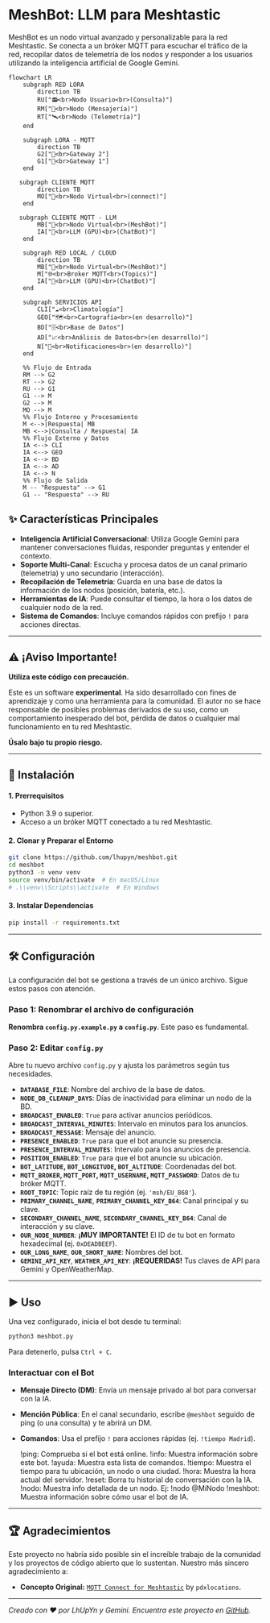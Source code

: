 # MeshBot: LLM para Meshtastic

MeshBot es un nodo virtual avanzado y personalizable para la red Meshtastic. Se conecta a un bróker MQTT para escuchar el tráfico de la red, recopilar datos de telemetría de los nodos y responder a los usuarios utilizando la inteligencia artificial de Google Gemini.

```mermaid
flowchart LR
    subgraph RED LORA
        direction TB
        RU["📻<br>Nodo Usuario<br>(Consulta)"]
        RM["💬<br>Nodo (Mensajería)"]
        RT["🛰️<br>Nodo (Telemetría)"]
    end

    subgraph LORA - MQTT
        direction TB
        G2["📡<br>Gateway 2"]
        G1["📡<br>Gateway 1"]
    end

   subgraph CLIENTE MQTT
        direction TB
        MO["📱<br>Nodo Virtual<br>(connect)"]
    end

   subgraph CLIENTE MQTT - LLM
        MB["🤖<br>Nodo Virtual<br>(MeshBot)"]
        IA["🧠<br>LLM (GPU)<br>(ChatBot)"]
    end

    subgraph RED LOCAL / CLOUD
        direction TB
        MB["🤖<br>Nodo Virtual<br>(MeshBot)"]
        M["🌐<br>Broker MQTT<br>(Topics)"]
        IA["🧠<br>LLM (GPU)<br>(ChatBot)"]
    end

    subgraph SERVICIOS API
        CLI["☁️<br>Climatología"]
        GEO["🗺️<br>Cartografía<br>(en desarrollo)"]
        BD["🗄️<br>Base de Datos"]
        AD["📈<br>Análisis de Datos<br>(en desarrollo)"]
        N["🔔<br>Notificaciones<br>(en desarrollo)"]
    end

    %% Flujo de Entrada
    RM --> G2
    RT --> G2
    RU --> G1
    G1 --> M
    G2 --> M
    MO --> M
    %% Flujo Interno y Procesamiento
    M <-->|Respuesta| MB
    MB <-->|Consulta / Respuesta| IA
    %% Flujo Externo y Datos
    IA <--> CLI
    IA <--> GEO
    IA <--> BD
    IA <--> AD
    IA <--> N
    %% Flujo de Salida
    M -- "Respuesta" --> G1
    G1 -- "Respuesta" --> RU
```

## ✨ Características Principales

* **Inteligencia Artificial Conversacional**: Utiliza Google Gemini para mantener conversaciones fluidas, responder preguntas y entender el contexto.
* **Soporte Multi-Canal**: Escucha y procesa datos de un canal primario (telemetría) y uno secundario (interacción).
* **Recopilación de Telemetría**: Guarda en una base de datos la información de los nodos (posición, batería, etc.).
* **Herramientas de IA**: Puede consultar el tiempo, la hora o los datos de cualquier nodo de la red.
* **Sistema de Comandos**: Incluye comandos rápidos con prefijo `!` para acciones directas.

---

## ⚠️ ¡Aviso Importante!

**Utiliza este código con precaución.**

Este es un software **experimental**. Ha sido desarrollado con fines de aprendizaje y como una herramienta para la comunidad. El autor no se hace responsable de posibles problemas derivados de su uso, como un comportamiento inesperado del bot, pérdida de datos o cualquier mal funcionamiento en tu red Meshtastic.

**Úsalo bajo tu propio riesgo.**

---

## 🚀 Instalación

#### 1. Prerrequisitos

* Python 3.9 o superior.
* Acceso a un bróker MQTT conectado a tu red Meshtastic.

#### 2. Clonar y Preparar el Entorno

```bash
git clone https://github.com/lhupyn/meshbot.git
cd meshbot
python3 -m venv venv
source venv/bin/activate  # En macOS/Linux
# .\\venv\\Scripts\\activate  # En Windows
```

#### 3. Instalar Dependencias

```bash
pip install -r requirements.txt
```

---

## 🛠️ Configuración

La configuración del bot se gestiona a través de un único archivo. Sigue estos pasos con atención.

### Paso 1: Renombrar el archivo de configuración

**Renombra `config.py.example.py` a `config.py`**. Este paso es fundamental.

### Paso 2: Editar `config.py`

Abre tu nuevo archivo `config.py` y ajusta los parámetros según tus necesidades.

* **`DATABASE_FILE`**: Nombre del archivo de la base de datos.
* **`NODE_DB_CLEANUP_DAYS`**: Días de inactividad para eliminar un nodo de la BD.
* **`BROADCAST_ENABLED`**: `True` para activar anuncios periódicos.
* **`BROADCAST_INTERVAL_MINUTES`**: Intervalo en minutos para los anuncios.
* **`BROADCAST_MESSAGE`**: Mensaje del anuncio.
* **`PRESENCE_ENABLED`**: `True` para que el bot anuncie su presencia.
* **`PRESENCE_INTERVAL_MINUTES`**: Intervalo para los anuncios de presencia.
* **`POSITION_ENABLED`**: `True` para que el bot anuncie su ubicación.
* **`BOT_LATITUDE`, `BOT_LONGITUDE`, `BOT_ALTITUDE`**: Coordenadas del bot.
* **`MQTT_BROKER`, `MQTT_PORT`, `MQTT_USERNAME`, `MQTT_PASSWORD`**: Datos de tu bróker MQTT.
* **`ROOT_TOPIC`**: Topic raíz de tu región (ej. `'msh/EU_868'`).
* **`PRIMARY_CHANNEL_NAME`**, **`PRIMARY_CHANNEL_KEY_B64`**: Canal principal y su clave.
* **`SECONDARY_CHANNEL_NAME`**, **`SECONDARY_CHANNEL_KEY_B64`**: Canal de interacción y su clave.
* **`OUR_NODE_NUMBER`**: **¡MUY IMPORTANTE!** El ID de tu bot en formato hexadecimal (ej. `0xDEADBEEF`).
* **`OUR_LONG_NAME`**, **`OUR_SHORT_NAME`**: Nombres del bot.
* **`GEMINI_API_KEY`**, **`WEATHER_API_KEY`**: **¡REQUERIDAS!** Tus claves de API para Gemini y OpenWeatherMap.

---

## ▶️ Uso

Una vez configurado, inicia el bot desde tu terminal:

```bash
python3 meshbot.py
```

Para detenerlo, pulsa `Ctrl + C`.

### Interactuar con el Bot

* **Mensaje Directo (DM)**: Envía un mensaje privado al bot para conversar con la IA.
* **Mención Pública**: En el canal secundario, escribe `@meshbot` seguido de ping (o una consulta) y te abrirá un DM. 
* **Comandos**: Usa el prefijo `!` para acciones rápidas (ej. `!tiempo Madrid`).

    !ping: Comprueba si el bot está online.
    !info: Muestra información sobre este bot.
    !ayuda: Muestra esta lista de comandos.
    !tiempo: Muestra el tiempo para tu ubicación, un nodo o una ciudad.
    !hora: Muestra la hora actual del servidor.
    !reset: Borra tu historial de conversación con la IA.
    !nodo: Muestra info detallada de un nodo. Ej: !nodo @MiNodo
    !meshbot: Muestra información sobre cómo usar el bot de IA.

---

## 🏆 Agradecimientos

Este proyecto no habría sido posible sin el increíble trabajo de la comunidad y los proyectos de código abierto que lo sustentan. Nuestro más sincero agradecimiento a:

* **Concepto Original:** [`MQTT Connect for Meshtastic`](https://github.com/pdxlocations/connect) by `pdxlocations`.


---
*Creado con ❤️ por LhUpYn y Gemini.*
*Encuentra este proyecto en [GitHub](https://github.com/lhupyn/meshbot).*
